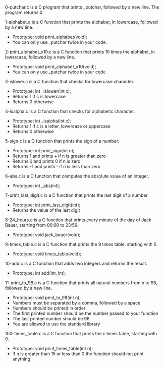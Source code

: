 0-putchar.c is a C program that prints \_putchar, followed by a new line. The program returns 0.

1-alphabet.c is a C function that prints the alphabet, in lowercase, followed by a new line.
- Prototype: void print_alphabet(void);
- You can only use \_putchar twice in your code.

2-print_alphabet_x10.c is a C function that prints 10 times the alphabet, in lowercase, followed by a new line.
- Prototype: void print_alphabet_x10(void);
- You can only use \_putchar twice in your code

3-islower.c is a C function that checks for lowercase character.
- Prototype: int \_islower(int c);
- Returns 1 if c is lowercase
- Returns 0 otherwise

4-isalpha.c is a C function that checks for alphabetic character.
- Prototype: int \_isalpha(int c);
- Returns 1 if c is a letter, lowercase or uppercase
- Returns 0 otherwise

5-sign.c is a C function that prints the sign of a number.
- Prototype: int print_sign(int n);
- Returns 1 and prints + if n is greater than zero
- Returns 0 and prints 0 if n is zero
- Returns -1 and prints - if n is less than zero

6-abs.c is a C function that computes the absolute value of an integer.
- Prototype: int \_abs(int);

7-print_last_digit.c is a C function that prints the last digit of a number.
- Prototype: int print_last_digit(int);
- Returns the value of the last digit

8-24_hours.c is a C function that prints every minute of the day of Jack Bauer, starting from 00:00 to 23:59.
- Prototype: void jack_bauer(void);

9-times_table.c is a C function that prints the 9 times table, starting with 0.
- Prototype: void times_table(void);

10-add.c is a C function that  adds two integers and returns the result.
- Prototype: int add(int, int);

11-print_to_98.c is a C function that prints all natural numbers from n to 98, followed by a new line.
- Prototype: void print_to_98(int n);
- Numbers must be separated by a comma, followed by a space
- Numbers should be printed in order
- The first printed number should be the number passed to your function
- The last printed number should be 98
- You are allowed to use the standard library

100-times_table.c is a C function that  prints the n times table, starting with 0.
- Prototype: void print_times_table(int n);
- If n is greater than 15 or less than 0 the function should not print anything.
